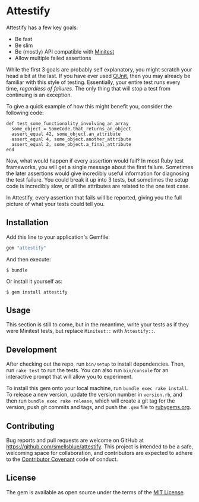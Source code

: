 # Attestify

Attestify has a few key goals:
* Be fast
* Be slim
* Be (mostly) API compatible with [Minitest](https://github.com/seattlerb/minitest)
* Allow multiple failed assertions

While the first 3 goals are probably self explanatory, you might
scratch your head a bit at the last. If you have ever used
[QUnit](https://qunitjs.com/), then you may already be familiar with
this style of testing. Essentially, your entire test runs every time,
_regardless of failures_. The only thing that will stop a test from
continuing is an exception.

To give a quick example of how this might benefit you, consider the
following code:

```
def test_some_functionality_involving_an_array
  some_object = SomeCode.that_returns_an_object
  assert_equal 42, some_object.an_attribute
  assert_equal 4, some_object.another_attribute
  assert_equal 2, some_object.a_final_attribute
end
```

Now, what would happen if every assertion would fail? In most Ruby
test frameworks, you will get a single message about the first
failure. Sometimes the later assertions would give incredibly useful
information for diagnosing the test failure. You could break it up
into 3 tests, but sometimes the setup code is incredibly slow, or all
the attributes are related to the one test case.

In Attestify, every assertion that fails will be reported, giving you
the full picture of what your tests could tell you.

## Installation

Add this line to your application's Gemfile:

```ruby
gem "attestify"
```

And then execute:

    $ bundle

Or install it yourself as:

    $ gem install attestify

## Usage

This section is still to come, but in the meantime, write your tests
as if they were Minitest tests, but replace `Minitest::` with
`Attestify::`.

## Development

After checking out the repo, run `bin/setup` to install dependencies. Then, run `rake test` to run the tests. You can also run `bin/console` for an interactive prompt that will allow you to experiment.

To install this gem onto your local machine, run `bundle exec rake install`. To release a new version, update the version number in `version.rb`, and then run `bundle exec rake release`, which will create a git tag for the version, push git commits and tags, and push the `.gem` file to [rubygems.org](https://rubygems.org).

## Contributing

Bug reports and pull requests are welcome on GitHub at https://github.com/smellsblue/attestify. This project is intended to be a safe, welcoming space for collaboration, and contributors are expected to adhere to the [Contributor Covenant](http://contributor-covenant.org) code of conduct.

## License

The gem is available as open source under the terms of the [MIT License](http://opensource.org/licenses/MIT).
